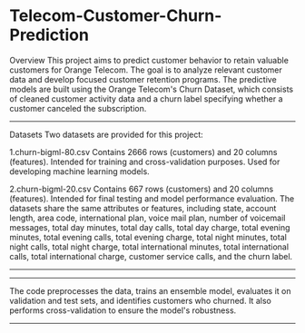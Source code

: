 # Telecom-Customer-Churn-Prediction
Overview
This project aims to predict customer behavior to retain valuable customers for Orange Telecom. 
The goal is to analyze relevant customer data and develop focused customer retention programs. 
The predictive models are built using the Orange Telecom's Churn Dataset, which consists of cleaned customer activity data 
and a churn label specifying whether a customer canceled the subscription.
**********************************************************************************************************************************************
Datasets
Two datasets are provided for this project:

1.churn-bigml-80.csv
Contains 2666 rows (customers) and 20 columns (features).
Intended for training and cross-validation purposes.
Used for developing machine learning models.

2.churn-bigml-20.csv
Contains 667 rows (customers) and 20 columns (features).
Intended for final testing and model performance evaluation.
The datasets share the same attributes or features, including state, account length, area code, international plan, 
voice mail plan, number of voicemail messages, total day minutes, total day calls, total day charge, total evening minutes, 
total evening calls, total evening charge, total night minutes, total night calls, total night charge, total international minutes, 
total international calls, total international charge, customer service calls, and the churn label.
************************************************************************************************************************************************

************************************************************************************************************************************************
The code preprocesses the data, trains an ensemble model, 
evaluates it on validation and test sets, and identifies customers who churned.
It also performs cross-validation to ensure the model's robustness.
************************************************************************************************************************************************

